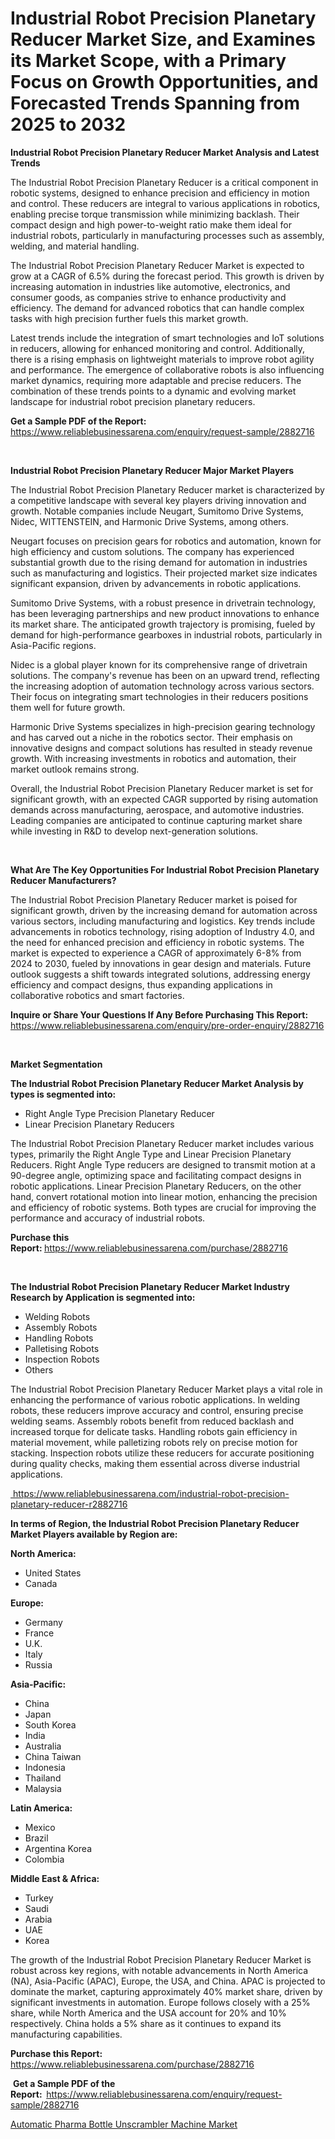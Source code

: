 <p><h1>Industrial Robot Precision Planetary Reducer Market Size, and Examines its Market Scope, with a Primary Focus on Growth Opportunities, and Forecasted Trends Spanning from 2025 to 2032</h1></p><p><strong>Industrial Robot Precision Planetary Reducer Market Analysis and Latest Trends</strong></p>
<p><p>The Industrial Robot Precision Planetary Reducer is a critical component in robotic systems, designed to enhance precision and efficiency in motion and control. These reducers are integral to various applications in robotics, enabling precise torque transmission while minimizing backlash. Their compact design and high power-to-weight ratio make them ideal for industrial robots, particularly in manufacturing processes such as assembly, welding, and material handling.</p><p>The Industrial Robot Precision Planetary Reducer Market is expected to grow at a CAGR of 6.5% during the forecast period. This growth is driven by increasing automation in industries like automotive, electronics, and consumer goods, as companies strive to enhance productivity and efficiency. The demand for advanced robotics that can handle complex tasks with high precision further fuels this market growth.</p><p>Latest trends include the integration of smart technologies and IoT solutions in reducers, allowing for enhanced monitoring and control. Additionally, there is a rising emphasis on lightweight materials to improve robot agility and performance. The emergence of collaborative robots is also influencing market dynamics, requiring more adaptable and precise reducers. The combination of these trends points to a dynamic and evolving market landscape for industrial robot precision planetary reducers.</p></p>
<p><strong>Get a Sample PDF of the Report:&nbsp;</strong> <a href="https://www.reliablebusinessarena.com/enquiry/request-sample/2882716?utm_campaign=3200&utm_medium=2&utm_source=Github&utm_content=ia&utm_term=13032025&utm_id=industrial-robot-precision-planetary-reducer">https://www.reliablebusinessarena.com/enquiry/request-sample/2882716</a></p>
<p>&nbsp;</p>
<p><strong>Industrial Robot Precision Planetary Reducer Major Market Players</strong></p>
<p><p>The Industrial Robot Precision Planetary Reducer market is characterized by a competitive landscape with several key players driving innovation and growth. Notable companies include Neugart, Sumitomo Drive Systems, Nidec, WITTENSTEIN, and Harmonic Drive Systems, among others.</p><p>Neugart focuses on precision gears for robotics and automation, known for high efficiency and custom solutions. The company has experienced substantial growth due to the rising demand for automation in industries such as manufacturing and logistics. Their projected market size indicates significant expansion, driven by advancements in robotic applications.</p><p>Sumitomo Drive Systems, with a robust presence in drivetrain technology, has been leveraging partnerships and new product innovations to enhance its market share. The anticipated growth trajectory is promising, fueled by demand for high-performance gearboxes in industrial robots, particularly in Asia-Pacific regions.</p><p>Nidec is a global player known for its comprehensive range of drivetrain solutions. The company's revenue has been on an upward trend, reflecting the increasing adoption of automation technology across various sectors. Their focus on integrating smart technologies in their reducers positions them well for future growth.</p><p>Harmonic Drive Systems specializes in high-precision gearing technology and has carved out a niche in the robotics sector. Their emphasis on innovative designs and compact solutions has resulted in steady revenue growth. With increasing investments in robotics and automation, their market outlook remains strong.</p><p>Overall, the Industrial Robot Precision Planetary Reducer market is set for significant growth, with an expected CAGR supported by rising automation demands across manufacturing, aerospace, and automotive industries. Leading companies are anticipated to continue capturing market share while investing in R&D to develop next-generation solutions.</p></p>
<p>&nbsp;</p>
<p><strong>What Are The Key Opportunities For Industrial Robot Precision Planetary Reducer Manufacturers?</strong></p>
<p><p>The Industrial Robot Precision Planetary Reducer market is poised for significant growth, driven by the increasing demand for automation across various sectors, including manufacturing and logistics. Key trends include advancements in robotics technology, rising adoption of Industry 4.0, and the need for enhanced precision and efficiency in robotic systems. The market is expected to experience a CAGR of approximately 6-8% from 2024 to 2030, fueled by innovations in gear design and materials. Future outlook suggests a shift towards integrated solutions, addressing energy efficiency and compact designs, thus expanding applications in collaborative robotics and smart factories.</p></p>
<p><strong>Inquire or Share Your Questions If Any Before Purchasing This Report:</strong> <a href="https://www.reliablebusinessarena.com/enquiry/pre-order-enquiry/2882716?utm_campaign=3200&utm_medium=2&utm_source=Github&utm_content=ia&utm_term=13032025&utm_id=industrial-robot-precision-planetary-reducer">https://www.reliablebusinessarena.com/enquiry/pre-order-enquiry/2882716</a></p>
<p>&nbsp;</p>
<p><strong>Market Segmentation</strong></p>
<p><strong>The Industrial Robot Precision Planetary Reducer Market Analysis by types is segmented into:</strong></p>
<p><ul><li>Right Angle Type Precision Planetary Reducer</li><li>Linear Precision Planetary Reducers</li></ul></p>
<p><p>The Industrial Robot Precision Planetary Reducer market includes various types, primarily the Right Angle Type and Linear Precision Planetary Reducers. Right Angle Type reducers are designed to transmit motion at a 90-degree angle, optimizing space and facilitating compact designs in robotic applications. Linear Precision Planetary Reducers, on the other hand, convert rotational motion into linear motion, enhancing the precision and efficiency of robotic systems. Both types are crucial for improving the performance and accuracy of industrial robots.</p></p>
<p><strong>Purchase this Report:&nbsp;</strong><a href="https://www.reliablebusinessarena.com/purchase/2882716?utm_campaign=3200&utm_medium=2&utm_source=Github&utm_content=ia&utm_term=13032025&utm_id=industrial-robot-precision-planetary-reducer">https://www.reliablebusinessarena.com/purchase/2882716</a></p>
<p>&nbsp;</p>
<p><strong>The Industrial Robot Precision Planetary Reducer Market Industry Research by Application is segmented into:</strong></p>
<p><ul><li>Welding Robots</li><li>Assembly Robots</li><li>Handling Robots</li><li>Palletising Robots</li><li>Inspection Robots</li><li>Others</li></ul></p>
<p><p>The Industrial Robot Precision Planetary Reducer Market plays a vital role in enhancing the performance of various robotic applications. In welding robots, these reducers improve accuracy and control, ensuring precise welding seams. Assembly robots benefit from reduced backlash and increased torque for delicate tasks. Handling robots gain efficiency in material movement, while palletizing robots rely on precise motion for stacking. Inspection robots utilize these reducers for accurate positioning during quality checks, making them essential across diverse industrial applications.</p></p>
<p><a href="https://www.reliablebusinessarena.com/industrial-robot-precision-planetary-reducer-r2882716?utm_campaign=3200&utm_medium=2&utm_source=Github&utm_content=ia&utm_term=13032025&utm_id=industrial-robot-precision-planetary-reducer">&nbsp;https://www.reliablebusinessarena.com/industrial-robot-precision-planetary-reducer-r2882716</a></p>
<p><strong>In terms of Region, the Industrial Robot Precision Planetary Reducer Market Players available by Region are:</strong></p>
<p>
    <p> <strong> North America: </strong>
        <ul>
            <li>United States</li>
            <li>Canada</li>
        </ul>
        </p> 
    <p> <strong> Europe: </strong>
        <ul>
            <li>Germany</li>
            <li>France</li>
            <li>U.K.</li>
            <li>Italy</li>
            <li>Russia</li>
        </ul>
        </p> 
    <p> <strong> Asia-Pacific: </strong>
        <ul>
            <li>China</li>
            <li>Japan</li>
            <li>South Korea</li>
            <li>India</li>
            <li>Australia</li>
            <li>China Taiwan</li>
            <li>Indonesia</li>
            <li>Thailand</li>
            <li>Malaysia</li>
        </ul>
        </p> 
    <p> <strong> Latin America: </strong>
        <ul>
            <li>Mexico</li>
            <li>Brazil</li>
            <li>Argentina Korea</li>
            <li>Colombia</li>
        </ul>
        </p> 
    <p> <strong> Middle East & Africa: </strong>
        <ul>
            <li>Turkey</li>
            <li>Saudi</li>
            <li>Arabia</li>
            <li>UAE</li>
            <li>Korea</li>
        </ul>
    </p>
    </p>
<p><p>The growth of the Industrial Robot Precision Planetary Reducer Market is robust across key regions, with notable advancements in North America (NA), Asia-Pacific (APAC), Europe, the USA, and China. APAC is projected to dominate the market, capturing approximately 40% market share, driven by significant investments in automation. Europe follows closely with a 25% share, while North America and the USA account for 20% and 10% respectively. China holds a 5% share as it continues to expand its manufacturing capabilities.</p></p>
<p><strong>Purchase this Report: </strong><a href="https://www.reliablebusinessarena.com/purchase/2882716?utm_campaign=3200&utm_medium=2&utm_source=Github&utm_content=ia&utm_term=13032025&utm_id=industrial-robot-precision-planetary-reducer">https://www.reliablebusinessarena.com/purchase/2882716</a></p>
<p>&nbsp;<strong>Get a Sample PDF of the Report:&nbsp;&nbsp;</strong><a href="https://www.reliablebusinessarena.com/enquiry/request-sample/2882716?utm_campaign=3200&utm_medium=2&utm_source=Github&utm_content=ia&utm_term=13032025&utm_id=industrial-robot-precision-planetary-reducer">https://www.reliablebusinessarena.com/enquiry/request-sample/2882716</a></p>
<p><strong></strong></p>
<p><p><a href="https://github.com/xalatieusope/Market-Research-Report-List-1/blob/main/automatic-pharma-bottle-unscrambler-machine-market.md?utm_campaign=3200&utm_medium=2&utm_source=Github&utm_content=ia&utm_term=13032025&utm_id=industrial-robot-precision-planetary-reducer">Automatic Pharma Bottle Unscrambler Machine Market</a></p></p>